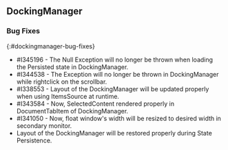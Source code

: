 ## DockingManager

### Bug Fixes
{:#dockingmanager-bug-fixes}

* \#I345196 - The Null Exception will no longer be thrown when loading the Persisted state in DockingManager.
* \#I344538 - The Exception will no longer be thrown in DockingManager while rightclick on the scrollbar.
* \#I338553 - Layout of the DockingManager will be updated properly when using ItemsSource at runtime.
* \#I343584 - Now, SelectedContent rendered properly in DocumentTabItem of DockingManager.
* \#I341050 - Now, float window's width will be resized to desired width in secondary monitor.
* Layout of the DockingManager will be restored properly during State Persistence.